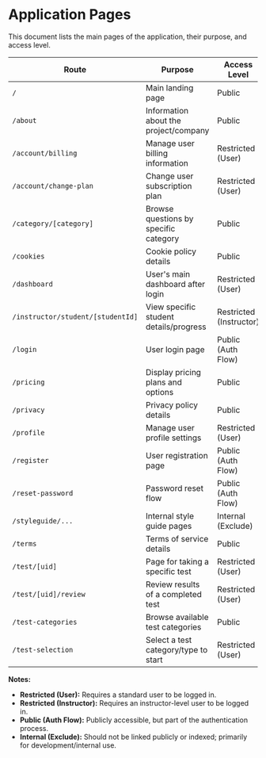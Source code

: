 # Application Pages

This document lists the main pages of the application, their purpose, and access level.

| Route                         | Purpose                                    | Access Level          |
| ----------------------------- | ------------------------------------------ | --------------------- |
| `/`                           | Main landing page                          | Public                |
| `/about`                      | Information about the project/company      | Public                |
| `/account/billing`            | Manage user billing information            | Restricted (User)     |
| `/account/change-plan`        | Change user subscription plan            | Restricted (User)     |
| `/category/[category]`        | Browse questions by specific category    | Public                |
| `/cookies`                    | Cookie policy details                      | Public                |
| `/dashboard`                  | User's main dashboard after login        | Restricted (User)     |
| `/instructor/student/[studentId]` | View specific student details/progress   | Restricted (Instructor)|
| `/login`                      | User login page                            | Public (Auth Flow)    |
| `/pricing`                    | Display pricing plans and options          | Public                |
| `/privacy`                    | Privacy policy details                     | Public                |
| `/profile`                    | Manage user profile settings               | Restricted (User)     |
| `/register`                   | User registration page                     | Public (Auth Flow)    |
| `/reset-password`             | Password reset flow                        | Public (Auth Flow)    |
| `/styleguide/...`             | Internal style guide pages               | Internal (Exclude)    |
| `/terms`                      | Terms of service details                   | Public                |
| `/test/[uid]`                 | Page for taking a specific test            | Restricted (User)     |
| `/test/[uid]/review`          | Review results of a completed test       | Restricted (User)     |
| `/test-categories`            | Browse available test categories         | Public                |
| `/test-selection`             | Select a test category/type to start     | Restricted (User)     |

**Notes:**

*   **Restricted (User):** Requires a standard user to be logged in.
*   **Restricted (Instructor):** Requires an instructor-level user to be logged in.
*   **Public (Auth Flow):** Publicly accessible, but part of the authentication process.
*   **Internal (Exclude):** Should not be linked publicly or indexed; primarily for development/internal use. 